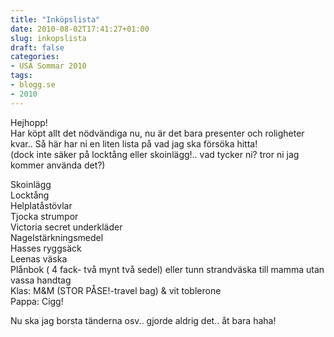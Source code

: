 ```yaml
---
title: "Inköpslista"
date: 2010-08-02T17:41:27+01:00
slug: inkopslista
draft: false
categories:
- USA Sommar 2010
tags:
- blogg.se
- 2010
---
```

Hejhopp!  
Har köpt allt det nödvändiga nu, nu är det bara presenter och roligheter kvar.. Så här har ni en liten lista på vad jag ska försöka hitta!  
(dock inte säker på locktång eller skoinlägg!.. vad tycker ni? tror ni jag kommer använda det?)  
  
Skoinlägg  
Locktång  
Helplatåstövlar  
Tjocka strumpor  
Victoria secret underkläder  
Nagelstärkningsmedel  
Hasses ryggsäck  
Leenas väska  
Plånbok ( 4 fack- två mynt två sedel) eller tunn strandväska till mamma utan vassa handtag  
Klas: M&M (STOR PÅSE!-travel bag) & vit toblerone  
Pappa: Cigg!  
  
  
Nu ska jag borsta tänderna osv.. gjorde aldrig det.. åt bara haha!